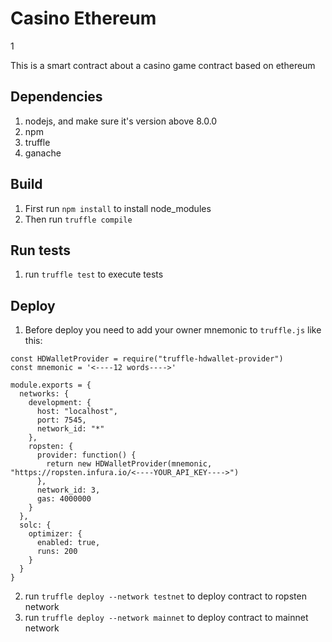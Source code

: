 # Casino Ethereum
1

This is a smart contract about a casino game contract based on ethereum

## Dependencies
1. nodejs, and make sure it's version above 8.0.0
2. npm
3. truffle
4. ganache

## Build
1. First run `npm install` to install node_modules
2. Then run `truffle compile`

## Run tests
1. run `truffle test` to execute tests

## Deploy
1. Before deploy you need to add your owner mnemonic to `truffle.js` like this:
```
const HDWalletProvider = require("truffle-hdwallet-provider")
const mnemonic = '<----12 words---->'

module.exports = {
  networks: {
    development: {
      host: "localhost",
      port: 7545,
      network_id: "*"
    },
    ropsten: {
      provider: function() {
        return new HDWalletProvider(mnemonic, "https://ropsten.infura.io/<----YOUR_API_KEY---->")
      },
      network_id: 3,
      gas: 4000000
    }
  },
  solc: {
    optimizer: {
      enabled: true,
      runs: 200
    }
  }
}
```
2. run `truffle deploy --network testnet` to deploy contract to ropsten network
3. run `truffle deploy --network mainnet` to deploy contract to mainnet network
